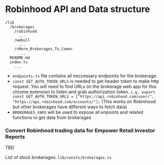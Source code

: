 # Robinhood API and Data structure
```
/lib
  /brokerages
    /robinhood
      ...
    /webull
      ...
    /<More_Brokerages_To_Come>
      ...
  README.md
  index.ts
    ...
```

- `endpoints.ts` file contains all neccessary endpoints for the brokerage.
- `const GET_AUTH_TOKEN_URLS` is needed to get header token to make http request. You will need to find URLs on the brokerage web app for this chrome extension to listen and grab authorization token. `i.g. export const GET_AUTH_TOKEN_URLS = ["https://api.robinhood.com/user/", "https://api.robinhood.com/accounts/"];` (This works on Robinhood but other brokerages have different ways to fetch data)
- `BROKERAGES_VARS` will be used to expose all enpoints and related functions to get data from brokerages
### Convert Robinhood trading data for Empower Retail Investor Reports
TBD

List of stock brokerages: `lib/consts/brokerages.ts`